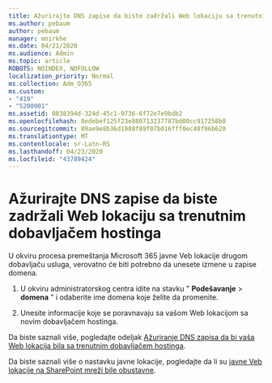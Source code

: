 ```yaml
---
title: Ažurirajte DNS zapise da biste zadržali Web lokaciju sa trenutnim dobavljačem hostinga
ms.author: pebaum
author: pebaum
manager: mnirkhe
ms.date: 04/21/2020
ms.audience: Admin
ms.topic: article
ROBOTS: NOINDEX, NOFOLLOW
localization_priority: Normal
ms.collection: Adm_O365
ms.custom:
- "419"
- "5200001"
ms.assetid: 0838394d-324d-45c1-9736-6f72e7e9bdb2
ms.openlocfilehash: 8edebef125f23e880713237787bd00cc917258b0
ms.sourcegitcommit: 89ae9e8b36d1980f89f07b016fff0ec48f96b620
ms.translationtype: MT
ms.contentlocale: sr-Latn-RS
ms.lasthandoff: 04/23/2020
ms.locfileid: "43789424"
---
```

# <a name="update-dns-records-to-keep-your-website-with-your-current-hosting-provider"></a>Ažurirajte DNS zapise da biste zadržali Web lokaciju sa trenutnim dobavljačem hostinga

U okviru procesa premeštanja Microsoft 365 javne Veb lokacije drugom dobavljaču usluga, verovatno će biti potrebno da unesete izmene u zapise domena.
  
1. U okviru administratorskog centra idite na stavku " **Podešavanje** \> **domena** " i odaberite ime domena koje želite da promenite.

2. Unesite informacije koje se poravnavaju sa vašom Web lokacijom sa novim dobavljačem hostinga.

Da biste saznali više, pogledajte odeljak [Ažuriranje DNS zapisa da bi vaša Web lokacija bila sa trenutnim dobavljačem hostinga](https://docs.microsoft.com/office365/admin/dns/update-dns-records-to-retain-current-hosting-provider).
  
Da biste saznali više o nastavku javne lokacije, pogledajte da li su [javne Veb lokacije na SharePoint mreži bile obustavne](https://support.office.com/article/sharepoint-online-public-websites-to-be-discontinued-e86bfd2f-5c7d-446f-a430-7cfcc0130916).
